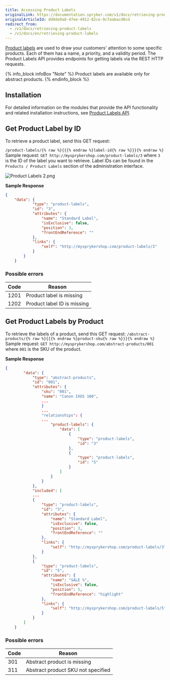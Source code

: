 ```yaml
---
title: Accessing Product Labels
originalLink: https://documentation.spryker.com/v1/docs/retrieving-product-labels
originalArticleId: dd9de9a8-47ee-4912-82ce-9cfaabacd8cd
redirect_from:
  - /v1/docs/retrieving-product-labels
  - /v1/docs/en/retrieving-product-labels
---
```


[Product labels](/docs/scos/dev/features/201811.0/product-management/dynamic-product-labels.html) are used to draw your customers' attention to some specific products. Each of them has a name, a priority, and a validity period. The Product Labels API provides endpoints for getting labels via the REST HTTP requests.

{% info_block infoBox "Note" %}
Product labels are available only for abstract products.
{% endinfo_block %}

## Installation
For detailed information on the modules that provide the API functionality and related installation instructions, see [Product Labels API](https://documentation.spryker.com/v1/docs/promotions-and-discounts-feature-integration-201907).

## Get Product Label by ID
To retrieve a product label, send this GET request:

`/product-labels/{% raw %}{{{% endraw %}label-id{% raw %}}}{% endraw %}`
Sample request: `GET http://mysprykershop.com/product-labels/3`
where `3` is the ID of the label you want to retrieve.
Label IDs can be found in the `Products / Product Labels` section of the administration interface.

![Product Labels 2.png](https://cdn.document360.io/9fafa0d5-d76f-40c5-8b02-ab9515d3e879/Images/Documentation/Product%20Labels%202.png) 

**Sample Response**
```json
{
    "data": {
			"type": "product-labels",
			"id": "3",
			"attributes": {
				"name": "Standard Label",
				"isExclusive": false,
				"position": 3,
				"frontEndReference": ""
			},
			"links": {
				"self": "http://mysprykershop.com/product-labels/3"
			}
		}
	}
```

### Possible errors
| Code | Reason |
| --- | --- |
| 1201 | Product label is missing |
| 1202 | Product label ID is missing |

## Get Product Labels by Product
To retrieve the labels of a product, send this GET request:
`/abstract-products/{% raw %}{{{% endraw %}product-sku{% raw %}}}{% endraw %}`
Sample request: `GET http://mysprykershop.com/abstract-products/001`
where `001` is the SKU of the product.

**Sample Response**
```json
{
		"data": {
			"type": "abstract-products",
			"id": "001",
			"attributes": {
				"sku": "001",
				"name": "Canon IXUS 160",
				...
				}
				...
				"relationships": {
				...
					"product-labels": {
						"data": [
							{
								"type": "product-labels",
								"id": "3"
							},
							{
								"type": "product-labels",
								"id": "5"
							}
						]
					}
				}
			},
			"included": [
			...
			{
				"type": "product-labels",
				"id": "3",
				"attributes": {
					"name": "Standard Label",
					"isExclusive": false,
					"position": 3,
					"frontEndReference": ""
				},
				"links": {
					"self": "http://mysprykershop.com/product-labels/3"
				}
			},
			{
				"type": "product-labels",
				"id": "5",
				"attributes": {
					"name": "SALE %",
					"isExclusive": false,
					"position": 5,
					"frontEndReference": "highlight"
				},
				"links": {
					"self": "http://mysprykershop.com/product-labels/5"
				}
			}
		]
	}
```

### Possible errors
| Code | Reason |
| --- | --- |
| 301 | Abstract product is missing |
| 311 | Abstract product SKU not specified |


